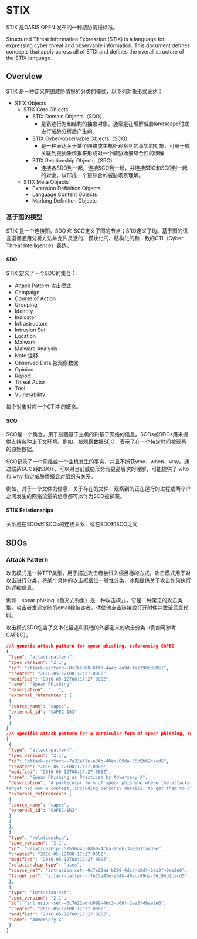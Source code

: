 # STIX

STIX 是OASIS OPEN 发布的一种威胁情报标准。

Structured Threat Information Expression (STIX) is a language for expressing cyber threat and observable information. This document defines concepts that apply across all of STIX and defines the overall structure of the STIX language.

## Overview

STIX 是一种定义网络威胁情报的分类的模式，以下列对象形式表达：

- STIX Objects
  - STIX Core Objects
    - STIX Domain Objects（SDO）
      - 是表达行为和结构的抽象对象，通常是在理解威胁landscape时或进行威胁分析后产生的。
    - STIX Cyber-observable Objects（SCO）
      - 是一种表达关于某个网络或主机所观察到的事实的对象，可用于或关联到更抽象情报来形成对一个威胁场景综合性的理解
    - STIX Relationship Objects（SRO）
      - 连接各SDO到一起，连接SCO到一起，并连接SDO和SCO到一起的对象，以形成一个更综合的威胁场景理解。
  - STIX Meta Objects
    - Extension Definition Objects
    - Language Content Objects
    - Marking Definition Objects


### 基于图的模型
STIX 是一个连接图。SDO 和 SCO定义了图的节点；SRO定义了边。基于图的语言遵循通用分析方法并允许灵活的、模块化的、结构化的和一致的CTI（Cyber Threat Intelligence）表达。

#### SDO

STIX 定义了一个SDO的集合：
- Attack Pattern 攻击模式
- Campaign
- Course of Action 
- Grouping
- Identity
- Indicator
- Infrastructure
- Intrusion Set
- Location
- Malware
- Malware Analysis
- Note 注释
- Observed Data 被观察数据
- Opinion
- Report
- Threat Actor
- Tool
- Vulnerability

每个对象对应一个CTI中的概念。

#### SCO

SCO是一个集合，用于刻画基于主机的和基于网络的信息。SCOs被SDOs用来提供支持各种上下文环境。例如，被观察数据SDO，表示了在一个特定时间被观察的原始数据。

SCO记录了一个网络或一个主机发生的事实，并且不捕获who、when、why。通过联系SCOs和SDOs，可以对当前威胁形势有更高层次的理解，可能提供了 who 和 why 特定威胁情报会对组织有关系。

例如，对于一个文件的信息，关于存在的文件、观察到的正在运行的进程或两个IP之间发生的网络流量的信息都可以作为SCO被捕获。

#### STIX Relationships

关系是在SDOs和SCOs的连接关系，或在SDO和SCO之间


## SDOs

### Attack Pattern

攻击模式是一种TTP类型，用于描述攻击者尝试入侵目标的方式。攻击模式用于对攻击进行分类，将某个具体的攻击概括位一般性分类，冰鞋提供关于攻击如何执行的详细信息。

例如：spear phising（鱼叉式钓鱼）是一种攻击模式，它是一种常见的攻击类型，攻击者发送定制的email给被害者，诱使他点击链接或打开附件并激活恶意代码。

攻击模式SDO包含了文本化描述和其他的外部定义的攻击分类（例如可参考 CAPEC）。

```json
//A generic attack pattern for spear phishing, referencing CAPEC
{
 "type": "attack-pattern",
 "spec_version": "2.1",
 "id": "attack-pattern--0c7b5b88-8ff7-4a4d-aa9d-feb398cd0061",
 "created": "2016-05-12T08:17:27.000Z",
 "modified": "2016-05-12T08:17:27.000Z",
 "name": "Spear Phishing",
 "description": "...",
 "external_references": [
 {
 "source_name": "capec",
 "external_id": "CAPEC-163"
 }
 ]
}
//A specific attack pattern for a particular form of spear phishing, referencing CAPEC
[
 {
 "type": "attack-pattern",
 "spec_version": "2.1",
 "id": "attack-pattern--7e33a43e-e34b-40ec-89da-36c9bb2cacd5",
 "created": "2016-05-12T08:17:27.000Z",
 "modified": "2016-05-12T08:17:27.000Z",
 "name": "Spear Phishing as Practiced by Adversary X",
 "description": "A particular form of spear phishing where the attacker claims that the
target had won a contest, including personal details, to get them to click on a link.",
 "external_references": [
 {
 "source_name": "capec",
 "external_id": "CAPEC-163"
 }
 ]
 },
 {
 "type": "relationship",
 "spec_version": "2.1",
 "id": "relationship--57b56a43-b8b0-4cba-9deb-34e3e1faed9e",
 "created": "2016-05-12T08:17:27.000Z",
 "modified": "2016-05-12T08:17:27.000Z",
 "relationship_type": "uses",
 "source_ref": "intrusion-set--0c7e22ad-b099-4dc3-b0df-2ea3f49ae2e6",
 "target_ref": "attack-pattern--7e33a43e-e34b-40ec-89da-36c9bb2cacd5"
 },
 {
 "type": "intrusion-set",
 "spec_version": "2.1",
 "id": "intrusion-set--0c7e22ad-b099-4dc3-b0df-2ea3f49ae2e6",
 "created": "2016-05-12T08:17:27.000Z",
 "modified": "2016-05-12T08:17:27.000Z",
 "name": "Adversary X"
 }
]
```